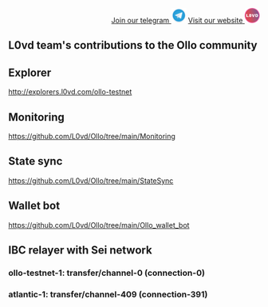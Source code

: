 

<p style="font-size:14px" align="right">
<a href="https://t.me/L0vd_staking" target="_blank">Join our telegram <img src="https://raw.githubusercontent.com/L0vd/screenshots/main/Telegram_logo.png" width="30"/></a>
<a href="https://l0vd.com/" target="_blank">Visit our website <img src="https://raw.githubusercontent.com/L0vd/screenshots/main/L0vd.png" width="30"/></a>
</p>

## L0vd team's contributions to the Ollo community

## Explorer
http://explorers.l0vd.com/ollo-testnet

## Monitoring
https://github.com/L0vd/Ollo/tree/main/Monitoring

## State sync
https://github.com/L0vd/Ollo/tree/main/StateSync

## Wallet bot
https://github.com/L0vd/Ollo/tree/main/Ollo_wallet_bot

## IBC relayer with Sei network

### ollo-testnet-1: transfer/channel-0 (connection-0)
### atlantic-1: transfer/channel-409 (connection-391)


